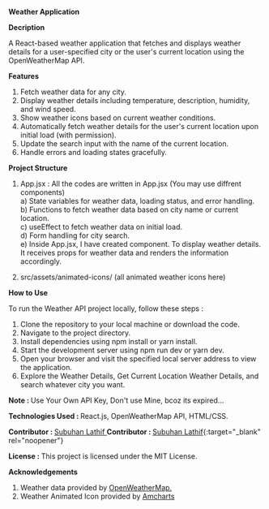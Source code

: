 <b>Weather Application</b>

<b>Decription</b>

A React-based weather application that fetches and displays weather details for a user-specified city or the user's current location using the OpenWeatherMap API.

<b>Features</b>

1) Fetch weather data for any city.
2) Display weather details including temperature, description, humidity, and wind speed.
3) Show weather icons based on current weather conditions.
4) Automatically fetch weather details for the user's current location upon initial load (with permission).
5) Update the search input with the name of the current location.
6) Handle errors and loading states gracefully.

<b>Project Structure</b>

   1) App.jsx : All the codes are written in App.jsx (You may use diffrent components)<br/>
      a) State variables for weather data, loading status, and error handling.<br/>
      b) Functions to fetch weather data based on city name or current location.<br/>
      c) useEffect to fetch weather data on initial load.<br/>
      d) Form handling for city search.<br/>
      e) Inside App.jsx, I have created <WeatherDetails/> component. To display weather details. It receives props for weather data and 
         renders the information accordingly.

   2) src/assets/animated-icons/ (all animated weather icons here)


  
<b>How to Use</b>

To run the Weather API project locally, follow these steps :

1) Clone the repository to your local machine or download the code.
2) Navigate to the project directory.
3) Install dependencies using npm install or yarn install.
4) Start the development server using npm run dev or yarn dev.
5) Open your browser and visit the specified local server address to view the application.
6) Explore the Weather Details, Get Current Location Weather Details, and search whatever city you want.

<b>Note : </b> Use Your Own API Key, Don't use Mine, bcoz its expired...

<b>Technologies Used : </b> React.js, OpenWeatherMap API, HTML/CSS.

<b>Contributor : </b> <a href="https://subuhanbca.netlify.app/" target="_blank">Subuhan Lathif </a>
<b>Contributor : </b> [Subuhan Lathif](https://subuhanbca.netlify.app/){:target="_blank" rel="noopener"}

<b>License : </b> This project is licensed under the MIT License.

<b>Acknowledgements</b>

1) Weather data provided by <a href="https://openweathermap.org/" target="_blank">OpenWeatherMap.</a>
2) Weather Animated Icon provided by <a href="https://www.amcharts.com/free-animated-svg-weather-icons/" target="_blank">Amcharts</a>
